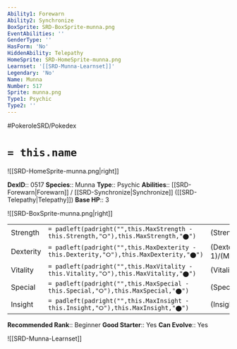 ```yaml
---
Ability1: Forewarn
Ability2: Synchronize
BoxSprite: SRD-BoxSprite-munna.png
EventAbilities: ''
GenderType: ''
HasForm: 'No'
HiddenAbility: Telepathy
HomeSprite: SRD-HomeSprite-munna.png
Learnset: '[[SRD-Munna-Learnset]]'
Legendary: 'No'
Name: Munna
Number: 517
Sprite: munna.png
Type1: Psychic
Type2: ''
---
```


#PokeroleSRD/Pokedex

# `= this.name`

![[SRD-HomeSprite-munna.png|right]]

**DexID**:: 0517
**Species**:: Munna
**Type**:: Psychic
**Abilities**:: [[SRD-Forewarn|Forewarn]] / [[SRD-Synchronize|Synchronize]] ([[SRD-Telepathy|Telepathy]])
**Base HP**:: 3

![[SRD-BoxSprite-munna.png|right]]

|           |                                                                                        |                                          |
| --------- | -------------------------------------------------------------------------------------- | ---------------------------------------- |
| Strength  | `= padleft(padright("",this.MaxStrength - this.Strength,"⭘"),this.MaxStrength,"⬤")`    | (Strength::1)/(MaxStrength::3)   |
| Dexterity | `= padleft(padright("",this.MaxDexterity - this.Dexterity,"⭘"),this.MaxDexterity,"⬤")` | (Dexterity:: 1)/(MaxDexterity::3) |
| Vitality  | `= padleft(padright("",this.MaxVitality - this.Vitality,"⭘"),this.MaxVitality,"⬤")`    | (Vitality::2)/(MaxVitality::4)   |
| Special   | `= padleft(padright("",this.MaxSpecial - this.Special,"⭘"),this.MaxSpecial,"⬤")`       | (Special::2)/(MaxSpecial::4)     |
| Insight   | `= padleft(padright("",this.MaxInsight - this.Insight,"⭘"),this.MaxInsight,"⬤")`       | (Insight::2)/(MaxInsight::4)     |

**Recommended Rank**:: Beginner
**Good Starter**:: Yes
**Can Evolve**:: Yes

![[SRD-Munna-Learnset]]